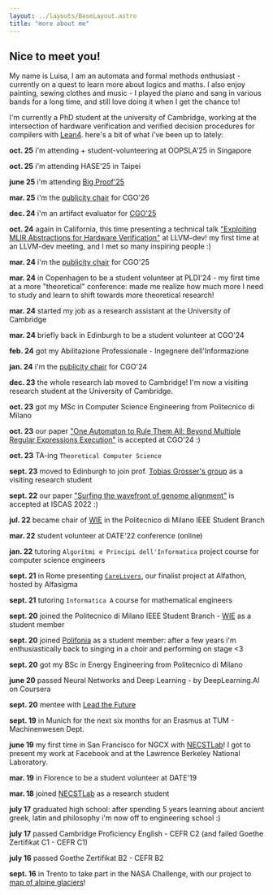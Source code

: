 ```yaml
---
layout: ../layouts/BaseLayout.astro
title: "more about me"
---
```


## Nice to meet you!
My name is Luisa, I am an automata and formal methods enthusiast - currently on a quest to learn more about logics
and maths. 
I also enjoy painting, sewing clothes and music - I played the piano and sang in various bands for a long time, and still love doing it when I get the chance to!

I'm currently a PhD student at the university of Cambridge, working at the intersection of hardware verification and verified decision procedures for compilers with [Lean4](https://github.com/leanprover/lean4).
here's a bit of what i've been up to lately: 

**oct. 25** i'm attending + student-volunteering at OOPSLA'25 in Singapore

**oct. 25** i'm attending HASE'25 in Taipei

**june 25** i'm attending [Big Proof'25](https://www.newton.ac.uk/event/bprw03/)

**mar. 25** i'm the [publicity chair](https://2026.cgo.org/committee/cgo-2026-organizing-committee) for CGO'26

**dec. 24** i'm an artifact evaluator for [CGO'25](https://2025.cgo.org/)

**oct. 24** again in California, this time presenting a technical talk ["Exploiting MLIR Abstractions for Hardware Verification"](https://www.youtube.com/watch?v=ga0VHhwmKMM&t=682s) at LLVM-dev! my first time at an LLVM-dev meeting, and I met so many inspiring people :)

**mar. 24** i'm the [publicity chair](https://2025.cgo.org/committee/cgo-2025-organizing-committee) for CGO'25

**mar. 24** in Copenhagen to be a student volunteer at PLDI'24 - my first time at a more "theoretical" conference: made me realize how much more I need to study and learn to shift towards more theoretical research!

**mar. 24** started my job as a research assistant at the University of Cambridge

**mar. 24** briefly back in Edinburgh to be a student volunteer at CGO'24

**feb. 24** got my Abilitazione Professionale - Ingegnere dell'Informazione

**jan. 24** i'm the [publicity chair](https://conf.researchr.org/committee/cgo-2024/cgo-2024-organizing-committee) for CGO'24

**dec. 23** the whole research lab moved to Cambridge! I'm now a visiting research student at the University of Cambridge.

**oct. 23** got my MSc in Computer Science Engineering from Politecnico di Milano

**oct. 23** our paper ["One Automaton to Rule Them All: Beyond Multiple Regular Expressions Execution"](https://scholar.google.com/citations?view_op=view_citation&hl=en&user=q1-QIqUAAAAJ&citation_for_view=q1-QIqUAAAAJ:u-x6o8ySG0sC) is accepted at CGO'24 :)

**oct. 23** TA-ing `Theoretical Computer Science`

**sept. 23** moved to Edinburgh to join prof. [Tobias Grosser's group](https://grosser.science/) as a visiting research student

**sept. 22** our paper ["Surfing the wavefront of genome alignment"](https://ieeexplore.ieee.org/iel7/9937201/9937203/09937706.pdf) is accepted at ISCAS 2022 :)

**jul. 22** became chair of [WIE](https://www.ieee.org/membership/women/) in the Politecnico di Milano IEEE Student Branch

**mar. 22** student volunteer at DATE'22 conference (online)

**jan. 22** tutoring `Algoritmi e Principi dell'Informatica` project course for computer science engineers

**sept. 21** in Rome presenting [`CareLivers`](https://www.deib.polimi.it/eng/news/details/1004), our finalist project at Alfathon, hosted by Alfasigma

**sept. 21** tutoring `Informatica A` course for mathematical engineers

**sept. 20** joined the Politecnico di Milano IEEE Student Branch - [WIE](https://www.ieee.org/membership/women/) as a student member

**sept. 20** joined [Polifonia](https://www.polifoniapolimi.it/) as a student member: after a few years i'm enthusiastically back to singing in a choir and performing on stage <3

**sept. 20** got my BSc in Energy Engineering from Politecnico di Milano

**june 20** passed Neural Networks and Deep Learning - by DeepLearning.AI on Coursera

**sept. 20** mentee with [Lead the Future](https://leadthefuture.tech)

**sept. 19** in Munich for the next six months for an Erasmus at TUM - Machinenwesen Dept.

**june 19** my first time in San Francisco for NGCX with [NECSTLab](https://necst.it/)! I got to 
present my work at Facebook and at the Lawrence Berkeley National Laboratory. 

**mar. 19** in Florence to be a student volunteer at DATE'19

**mar. 18** joined [NECSTLab](https://necst.it/) as a research student

**july 17** graduated high school: after spending 5 years learning about ancient greek, latin and philosophy i'm now off to engineering school :)

**july 17** passed Cambridge Proficiency English - CEFR C2 (and failed Goethe Zertifikat C1 - CEFR C1)

**july 16** passed Goethe Zertifikat B2 - CEFR B2

**sept. 16** in Trento to take part in the NASA Challenge, with our project to [map of alpine glaciers](http://www.ghiacciaitrentini.altervista.org/)!
